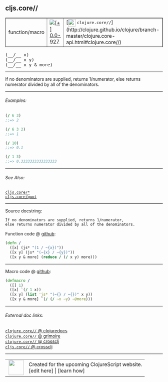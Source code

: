 ## cljs.core//



 <table border="1">
<tr>
<td>function/macro</td>
<td><a href="https://github.com/cljsinfo/cljs-api-docs/tree/0.0-927"><img valign="middle" alt="[+] 0.0-927" title="Added in 0.0-927" src="https://img.shields.io/badge/+-0.0--927-lightgrey.svg"></a> </td>
<td>
[<img height="24px" valign="middle" src="http://i.imgur.com/1GjPKvB.png"> <samp>clojure.core//</samp>](http://clojure.github.io/clojure/branch-master/clojure.core-api.html#clojure.core//)
</td>
</tr>
</table>


 <samp>
(__/__ x)<br>
</samp>
 <samp>
(__/__ x y)<br>
</samp>
 <samp>
(__/__ x y & more)<br>
</samp>

---

If no denominators are supplied, returns 1/numerator, else returns numerator
divided by all of the denominators.



---

###### Examples:

```clj
(/ 6 3)
;;=> 2

(/ 6 3 2)
;;=> 1

(/ 10)
;;=> 0.1

(/ 1 3)
;;=> 0.3333333333333333
```



---

###### See Also:

[`cljs.core/*`](../cljs.core/STAR.md)<br>
[`cljs.core/quot`](../cljs.core/quot.md)<br>

---


Source docstring:

```
If no denominators are supplied, returns 1/numerator,
else returns numerator divided by all of the denominators.
```


Function code @ [github](https://github.com/clojure/clojurescript/blob/r927/src/cljs/cljs/core.cljs#L794-L799):

```clj
(defn /
  ([x] (js* "(1 / ~{x})"))
  ([x y] (js* "(~{x} / ~{y})"))
  ([x y & more] (reduce / (/ x y) more)))
```

<!--
Repo - tag - source tree - lines:

 <pre>
clojurescript @ r927
└── src
    └── cljs
        └── cljs
            └── <ins>[core.cljs:794-799](https://github.com/clojure/clojurescript/blob/r927/src/cljs/cljs/core.cljs#L794-L799)</ins>
</pre>

-->

---

Macro code @ [github](https://github.com/clojure/clojurescript/blob/r927/src/clj/cljs/core.clj#L72-L76):

```clj
(defmacro /
  ([] 1)
  ([x] `(/ 1 x))
  ([x y] (list 'js* "(~{} / ~{})" x y))
  ([x y & more] `(/ (/ ~x ~y) ~@more)))
```

<!--
Repo - tag - source tree - lines:

 <pre>
clojurescript @ r927
└── src
    └── clj
        └── cljs
            └── <ins>[core.clj:72-76](https://github.com/clojure/clojurescript/blob/r927/src/clj/cljs/core.clj#L72-L76)</ins>
</pre>
-->

---


###### External doc links:

[`clojure.core//` @ clojuredocs](http://clojuredocs.org/clojure.core/_fs)<br>
[`clojure.core//` @ grimoire](http://conj.io/store/v1/org.clojure/clojure/1.7.0-beta3/clj/clojure.core/%2F/)<br>
[`clojure.core//` @ crossclj](http://crossclj.info/fun/clojure.core/%2F.html)<br>
[`cljs.core//` @ crossclj](http://crossclj.info/fun/cljs.core.cljs/%2F.html)<br>

---

 <table>
<tr><td>
<img valign="middle" align="right" width="48px" src="http://i.imgur.com/Hi20huC.png">
</td><td>
Created for the upcoming ClojureScript website.<br>
[edit here] | [learn how]
</td></tr></table>

[edit here]:https://github.com/cljsinfo/cljs-api-docs/blob/master/cljsdoc/cljs.core/SLASH.cljsdoc
[learn how]:https://github.com/cljsinfo/cljs-api-docs/wiki/cljsdoc-files

<!--

This information was too distracting to show to readers, but I'll leave it
commented here since it is helpful to:

- pretty-print the data used to generate this document
- and show how to retrieve that data



The API data for this symbol:

```clj
{:description "If no denominators are supplied, returns 1/numerator, else returns numerator\ndivided by all of the denominators.",
 :ns "cljs.core",
 :name "/",
 :signature ["[x]" "[x y]" "[x y & more]"],
 :history [["+" "0.0-927"]],
 :type "function/macro",
 :related ["cljs.core/*" "cljs.core/quot"],
 :full-name-encode "cljs.core/SLASH",
 :source {:code "(defn /\n  ([x] (js* \"(1 / ~{x})\"))\n  ([x y] (js* \"(~{x} / ~{y})\"))\n  ([x y & more] (reduce / (/ x y) more)))",
          :title "Function code",
          :repo "clojurescript",
          :tag "r927",
          :filename "src/cljs/cljs/core.cljs",
          :lines [794 799]},
 :extra-sources [{:code "(defmacro /\n  ([] 1)\n  ([x] `(/ 1 x))\n  ([x y] (list 'js* \"(~{} / ~{})\" x y))\n  ([x y & more] `(/ (/ ~x ~y) ~@more)))",
                  :title "Macro code",
                  :repo "clojurescript",
                  :tag "r927",
                  :filename "src/clj/cljs/core.clj",
                  :lines [72 76]}],
 :examples [{:id "824bb7",
             :content "```clj\n(/ 6 3)\n;;=> 2\n\n(/ 6 3 2)\n;;=> 1\n\n(/ 10)\n;;=> 0.1\n\n(/ 1 3)\n;;=> 0.3333333333333333\n```"}],
 :full-name "cljs.core//",
 :clj-symbol "clojure.core//",
 :docstring "If no denominators are supplied, returns 1/numerator,\nelse returns numerator divided by all of the denominators."}

```

Retrieve the API data for this symbol:

```clj
;; from Clojure REPL
(require '[clojure.edn :as edn])
(-> (slurp "https://raw.githubusercontent.com/cljsinfo/cljs-api-docs/catalog/cljs-api.edn")
    (edn/read-string)
    (get-in [:symbols "cljs.core//"]))
```

-->
